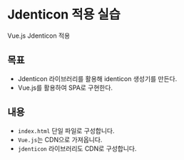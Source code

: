 # Jdenticon 적용 실습
Vue.js Jdenticon 적용

## 목표
- Jdenticon 라이브러리를 활용해 identicon 생성기를 만든다.
- Vue.js를 활용하여 SPA로 구현한다.

## 내용
- `index.html` 단일 파일로 구성합니다.
- `Vue.js`는 CDN으로 가져옵니다.
- `jdenticon` 라이브러리도 CDN로 구성합니다.
